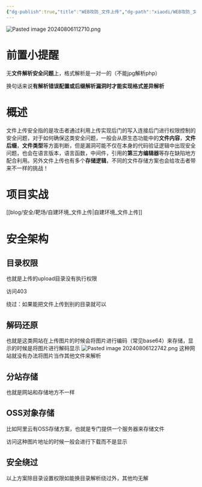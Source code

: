```yaml
---
{"dg-publish":true,"title":"WEB攻防_文件上传","dg-path":"xiaodi/WEB攻防_文件上传.md","permalink":"/xiaodi/WEB攻防_文件上传/","dgPassFrontmatter":true}
---
```



![Pasted image 20240806112710.png](/img/user/picture/Pasted%20image%2020240806112710.png)

# 前置小提醒

无**文件解析安全问题**上，格式解析是一对一的（不能jpg解析php）

换句话来说**有解析错误配置或后缀解析漏洞时才能实现格式差异解析**



# 概述
文件上传安全指的是攻击者通过利用上传实现后门的写入连接后门进行权限控制的安全问题，对于如何确保这类安全问题，一般会从原生态功能中的**文件内容**，**文件后缀**，**文件类型**等方面判断，但是漏洞可能不仅在本身的代码验证逻辑中出现安全问题，也会在语言版本，语言函数，中间件，引用的**第三方编辑器**等存在缺陷地方配合利用。另外文件上传也有多个**存储逻辑**，不同的文件存储方案也会给攻击者带来不一样的挑战！



# 项目实战

[[blog/安全/靶场/自建环境_文件上传\|自建环境_文件上传]]


# 安全架构

## 目录权限

也就是上传的upload目录没有执行权限

访问403

绕过：如果能把文件上传到别的目录就可以


## 解码还原

也就是这类网站在上传图片的时候会将图片进行编码（常见base64）来存储，显示的时候是将图片进行解码显示
![Pasted image 20240806122742.png](/img/user/picture/Pasted%20image%2020240806122742.png)
这种网站就没有办法将图片当作其他文件来解析



## 分站存储

也就是网站和存储地方不一样


## OSS对象存储

比如阿里云有OSS存储方案，也就是专门提供一个服务器来存储文件

访问这种图片地址的时候一般会进行下载而不是显示


## 安全绕过

以上方案除目录设置权限如能换目录解析绕过外，其他均无解